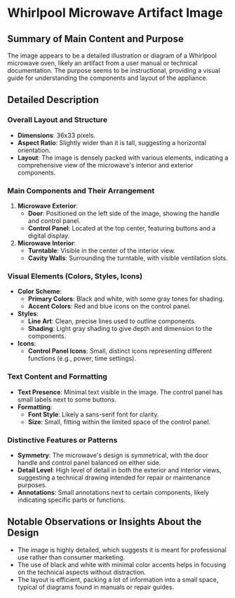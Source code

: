 # Whirlpool Microwave Artifact Image

## Summary of Main Content and Purpose
The image appears to be a detailed illustration or diagram of a Whirlpool microwave oven, likely an artifact from a user manual or technical documentation. The purpose seems to be instructional, providing a visual guide for understanding the components and layout of the appliance.

## Detailed Description

### Overall Layout and Structure
- **Dimensions**: 36x33 pixels.
- **Aspect Ratio**: Slightly wider than it is tall, suggesting a horizontal orientation.
- **Layout**: The image is densely packed with various elements, indicating a comprehensive view of the microwave's interior and exterior components.

### Main Components and Their Arrangement
1. **Microwave Exterior**:
   - **Door**: Positioned on the left side of the image, showing the handle and control panel.
   - **Control Panel**: Located at the top center, featuring buttons and a digital display.
2. **Microwave Interior**:
   - **Turntable**: Visible in the center of the interior view.
   - **Cavity Walls**: Surrounding the turntable, with visible ventilation slots.

### Visual Elements (Colors, Styles, Icons)
- **Color Scheme**:
  - **Primary Colors**: Black and white, with some gray tones for shading.
  - **Accent Colors**: Red and blue icons on the control panel.
- **Styles**:
  - **Line Art**: Clean, precise lines used to outline components.
  - **Shading**: Light gray shading to give depth and dimension to the components.
- **Icons**:
  - **Control Panel Icons**: Small, distinct icons representing different functions (e.g., power, time settings).

### Text Content and Formatting
- **Text Presence**: Minimal text visible in the image. The control panel has small labels next to some buttons.
- **Formatting**:
  - **Font Style**: Likely a sans-serif font for clarity.
  - **Size**: Small, fitting within the limited space of the control panel.

### Distinctive Features or Patterns
- **Symmetry**: The microwave's design is symmetrical, with the door handle and control panel balanced on either side.
- **Detail Level**: High level of detail in both the exterior and interior views, suggesting a technical drawing intended for repair or maintenance purposes.
- **Annotations**: Small annotations next to certain components, likely indicating specific parts or functions.

## Notable Observations or Insights About the Design
- The image is highly detailed, which suggests it is meant for professional use rather than consumer marketing.
- The use of black and white with minimal color accents helps in focusing on the technical aspects without distraction.
- The layout is efficient, packing a lot of information into a small space, typical of diagrams found in manuals or repair guides.
